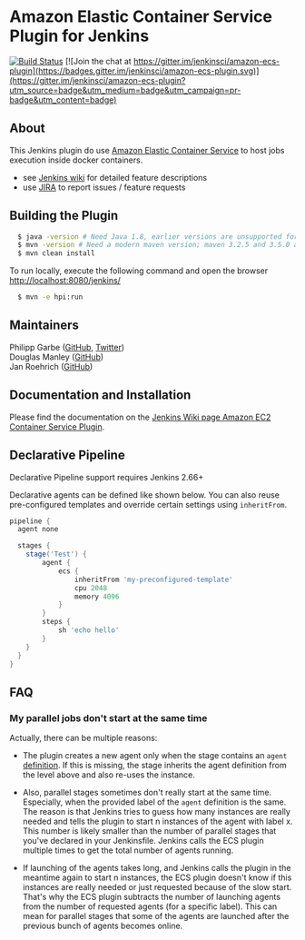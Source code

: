 # Amazon Elastic Container Service Plugin for Jenkins

[![Build Status](https://ci.jenkins.io/job/Plugins/job/amazon-ecs-plugin/job/master/badge/icon)](https://ci.jenkins.io/job/Plugins/job/amazon-ecs-plugin/job/master/)
[![Join the chat at https://gitter.im/jenkinsci/amazon-ecs-plugin](https://badges.gitter.im/jenkinsci/amazon-ecs-plugin.svg)](https://gitter.im/jenkinsci/amazon-ecs-plugin?utm_source=badge&utm_medium=badge&utm_campaign=pr-badge&utm_content=badge)


## About

This Jenkins plugin do use [Amazon Elastic Container Service](http://docs.aws.amazon.com/AmazonECS/latest/developerguide/Welcome.html) to host jobs execution inside docker containers.

* see [Jenkins wiki](https://wiki.jenkins-ci.org/display/JENKINS/Amazon+EC2+Container+Service+Plugin) for detailed feature descriptions
* use [JIRA](https://issues.jenkins-ci.org/issues/?jql=project%3DJENKINS%20AND%20status%20in%28Open%2C"In%20Progress"%2CReopened%29AND%20component%3Damazon-ecs-plugin) to report issues / feature requests


## Building the Plugin

```bash
  $ java -version # Need Java 1.8, earlier versions are unsupported for build
  $ mvn -version # Need a modern maven version; maven 3.2.5 and 3.5.0 are known to work
  $ mvn clean install
```

To run locally, execute the following command and open the browser [http://localhost:8080/jenkins/](http://localhost:8080/jenkins/)

```bash
  $ mvn -e hpi:run
```

## Maintainers
Philipp Garbe ([GitHub](https://github.com/pgarbe), [Twitter](https://twitter.com/pgarbe))  
Douglas Manley ([GitHub](https://github.com/tekkamanendless))  
Jan Roehrich ([GitHub](https://github.com/roehrijn))  

## Documentation and Installation

Please find the documentation on the [Jenkins Wiki page Amazon EC2 Container Service Plugin](https://wiki.jenkins-ci.org/display/JENKINS/Amazon+EC2+Container+Service+Plugin).

## Declarative Pipeline
Declarative Pipeline support requires Jenkins 2.66+  

Declarative agents can be defined like shown below. You can also reuse pre-configured templates and override certain settings using `inheritFrom`.  

```groovy
pipeline {
  agent none

  stages {
    stage('Test') {
        agent {
            ecs {
                inheritFrom 'my-preconfigured-template'
                cpu 2048
                memory 4096
            }
        }
        steps {
            sh 'echo hello'
        }
    }
  }
}
```

## FAQ
### My parallel jobs don't start at the same time
Actually, there can be multiple reasons:

* The plugin creates a new agent only when the stage contains an `agent` [definition](https://jenkins.io/doc/book/pipeline/syntax/#agent). If this is missing, the stage inherits the agent definition from the level above and also re-uses the instance. 

* Also, parallel stages sometimes don't really start at the same time. Especially, when the provided label of the `agent` definition is the same. The reason is that Jenkins tries to guess how many instances are really needed and tells the plugin to start n instances of the agent with label x. This number is likely smaller than the number of parallel stages that you've declared in your Jenkinsfile. Jenkins calls the ECS plugin multiple times to get the total number of agents running.

* If launching of the agents takes long, and Jenkins calls the plugin in the meantime again to start n instances, the ECS plugin doesn't know if this instances are really needed or just requested because of the slow start. That's why the ECS plugin subtracts the number of launching agents from the number of requested agents (for a specific label). This can mean for parallel stages that some of the agents are launched after the previous bunch of agents becomes online.
